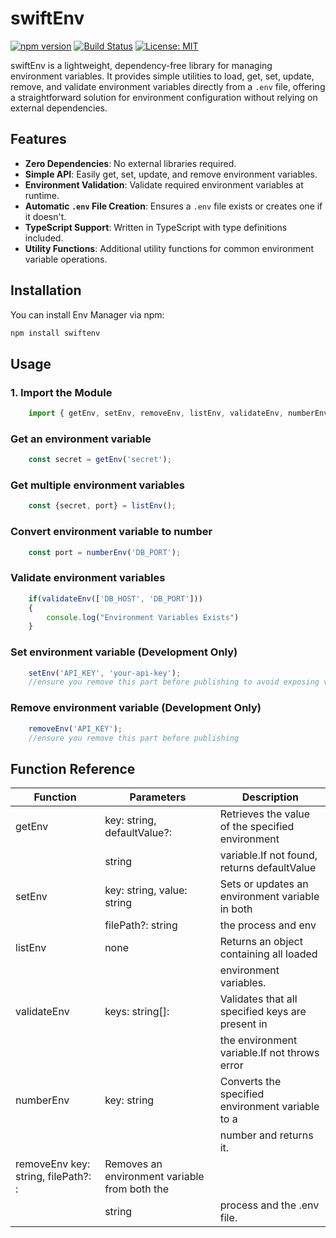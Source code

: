 # swiftEnv

[![npm version](https://badge.fury.io/js/swiftenv)](https://badge.fury.io/js/swiftenv)
[![Build Status](https://github.com/victorexpounder/swiftenv/workflows/CI/badge.svg)](https://github.com/victorexpounder/swiftenv/actions)
[![License: MIT](https://img.shields.io/badge/License-MIT-yellow.svg)](https://opensource.org/licenses/MIT)

swiftEnv is a lightweight, dependency-free library for managing environment variables. It provides simple utilities to load, get, set, update, remove, and validate environment variables directly from a `.env` file, offering a straightforward solution for environment configuration without relying on external dependencies.

## Features

- **Zero Dependencies**: No external libraries required.
- **Simple API**: Easily get, set, update, and remove environment variables.
- **Environment Validation**: Validate required environment variables at runtime.
- **Automatic `.env` File Creation**: Ensures a `.env` file exists or creates one if it doesn't.
- **TypeScript Support**: Written in TypeScript with type definitions included.
- **Utility Functions**: Additional utility functions for common environment variable operations.

## Installation

You can install Env Manager via npm:

```bash
npm install swiftenv
```
## Usage

### 1. Import the Module

```js
    import { getEnv, setEnv, removeEnv, listEnv, validateEnv, numberEnv } from 'swiftenv';
```

### Get an environment variable

```js
    const secret = getEnv('secret');
```
### Get multiple environment variables

```js
    const {secret, port} = listEnv();
```
### Convert environment variable to number

```js
    const port = numberEnv('DB_PORT');
```
### Validate environment variables

```js
    if(validateEnv(['DB_HOST', 'DB_PORT']))
    {
        console.log("Environment Variables Exists")
    }
```
### Set environment variable (Development Only)

```js
    setEnv('API_KEY', 'your-api-key');
    //ensure you remove this part before publishing to avoid exposing values
```
### Remove environment variable (Development Only)

```js
    removeEnv('API_KEY');
    //ensure you remove this part before publishing 
```

## Function Reference

| Function          | Parameters                 | Description                                      |
|-------------------|----------------------------|--------------------------------------------------|
|getEnv             |key: string, defaultValue?: |Retrieves the value of the specified environment  |
|                   | string	                 |variable.If not found, returns defaultValue       |
|setEnv             |key: string, value: string  |Sets or updates an environment variable in both   |
|                   | filePath?: string	         | the process and env                              |
|listEnv            |none                        | Returns an object containing all loaded          |
|                   |         	                 | environment variables.                           |
|validateEnv        |     keys: string[]:        |Validates that all specified keys are present in  |
|                   |          	                 |the environment variable.If not throws error      |
|numberEnv          |   key: string              |Converts the specified environment variable to a  |
|                   |       	                 |number and returns it.                            |
|removeEnv             key: string, filePath?: : |Removes an environment variable from both the     |
|                   |    string                  |process and the .env file.                        |
